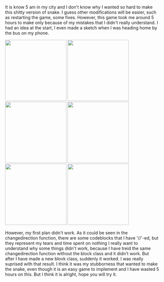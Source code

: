 It is know 5 am in my city and I don't know why I wanted so hard to make this shitty version of snake. I guess other modifications will be easier, such as restarting the game, some fixes.
However, this game took me around 5 hours to make only because of my mistakes that I didn't really understand. I had an idea at the start, I even made a sketch when I was heading home 
by the bus on my phone. 


<img src= "https://user-images.githubusercontent.com/71120362/120248604-b1944080-c299-11eb-8935-4490dd66acb5.jpg" width="200" height="200">
<img src= "https://user-images.githubusercontent.com/71120362/120248605-b3f69a80-c299-11eb-91dd-d29d4d050d2b.jpg" width="200" height="200">
<img src= "https://user-images.githubusercontent.com/71120362/120248607-b5c05e00-c299-11eb-9ba7-e02736fb28cd.jpg" width="200" height="200">
<img src= "https://user-images.githubusercontent.com/71120362/120248609-b78a2180-c299-11eb-9a3f-bd3d5ba5748b.jpg" width="200" height="200">
<img src= "https://user-images.githubusercontent.com/71120362/120248610-b953e500-c299-11eb-821a-59f5954591bd.jpg" width="200" height="200">
<img src= "https://user-images.githubusercontent.com/71120362/120248611-bb1da880-c299-11eb-98d0-448fe8fcd76c.jpg" width="200" height="200">


However, my first plan didn't work. As it could be seen in the changedirection function, there are some codeblocks that I have '//'-ed, but they represent my tears and time spent on nothing
I really want to understand why some things didn't work, because I have treid the same changedirection function without the block class and it didn't work. But after I have made a new blovk class,
suddenly it worked. I was really suprised with that result. I think it was my stubborness that wanted to make the snake, even though it is an easy game to implement and I have wasted 5 hours on this.
But I think it is alright, hope you will try it. 
